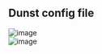 ## Dunst config file

![image](https://user-images.githubusercontent.com/43048524/153900791-505e7894-27bf-41a8-8d0b-e23251703bba.png)
</br>
![image](https://user-images.githubusercontent.com/43048524/153901579-b292994c-8cef-48b1-b9f0-22f973f35722.png)
